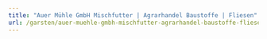 ```yaml
---
title: "Auer Mühle GmbH Mischfutter | Agrarhandel Baustoffe | Fliesen"
url: /garsten/auer-muehle-gmbh-mischfutter-agrarhandel-baustoffe-fliesen/
---
```

